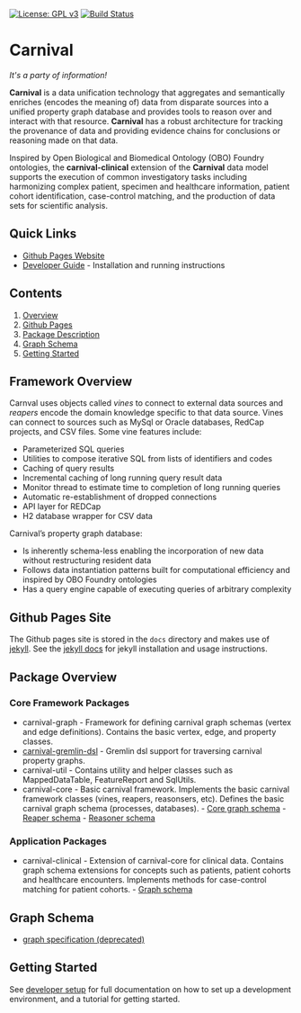 [![License: GPL v3](https://img.shields.io/badge/License-GPL%20v3-blue.svg)](https://github.com/pennbiobank/pennai/carnival-public/master/LICENSE)
[![Build Status](https://travis-ci.org/pmbb-ibi/carnival.svg?branch=master)](https://travis-ci.org/pmbb-ibi/carnival)

# Carnival

_It's a party of information!_

**Carnival** is a data unification technology that aggregates and semantically enriches (encodes the meaning of) data from disparate sources into a unified property graph database and provides tools to reason over and interact with that resource. **Carnival** has a robust architecture for tracking the provenance of data and providing evidence chains for conclusions or reasoning made on that data.

Inspired by Open Biological and Biomedical Ontology (OBO) Foundry ontologies, the **carnival-clinical** extension of the **Carnival** data model supports the execution of common investigatory tasks including harmonizing complex patient, specimen and healthcare information, patient cohort identification, case-control matching, and the production of data sets for scientific analysis.

## Quick Links

- [Github Pages Website](https://pmbb-ibi.github.io/carnival/)
- [Developer Guide](https://pmbb-ibi.github.io/carnival/#DeveloperSetup) - Installation and running instructions

## Contents

1. [Overview](#overview)
1. [Github Pages](#github-pages-site)
1. [Package Description](#package-overview)
1. [Graph Schema](#graph-schema)
1. [Getting Started](#getting-started)

<a name="overview"></a>

## Framework Overview

Carnval uses objects called _vines_ to connect to external data sources and _reapers_ encode the domain knowledge specific to that data source. Vines can connect to sources such as MySql or Oracle databases, RedCap projects, and CSV files. Some vine features include:

- Parameterized SQL queries
- Utilities to compose iterative SQL from lists of identifiers and codes
- Caching of query results
- Incremental caching of long running query result data
- Monitor thread to estimate time to completion of long running queries
- Automatic re-establishment of dropped connections
- API layer for REDCap
- H2 database wrapper for CSV data

Carnival’s property graph database:

- Is inherently schema-less enabling the incorporation of new data without restructuring resident data
- Follows data instantiation patterns built for computational efficiency and inspired by OBO Foundry ontologies
- Has a query engine capable of executing queries of arbitrary complexity

<a name="github-pages-site"></a>

## Github Pages Site

The Github pages site is stored in the `docs` directory and makes use of [jekyll](https://jekyllrb.com). See the [jekyll docs](https://jekyllrb.com/docs/) for jekyll installation and usage instructions.

<a name="package-overview"></a>

## Package Overview

### Core Framework Packages

- carnival-graph - Framework for defining carnival graph schemas (vertex and edge definitions). Contains the basic vertex, edge, and property classes.
- [carnival-gremlin-dsl](app/carnival-gremlin-dsl/README.md) - Gremlin dsl support for traversing carnival property graphs.
- carnival-util - Contains utility and helper classes such as MappedDataTable, FeatureReport and SqlUtils.
- carnival-core - Basic carnival framework. Implements the basic carnival framework classes (vines, reapers, reasonsers, etc). Defines the basic carnival graph schema (processes, databases). - [Core graph schema](https://github.com/pmbb-ibi/carnival/blob/master/app/carnival-core/src/main/groovy/carnival/core/graph/Core.groovy) - [Reaper schema](https://github.com/pmbb-ibi/carnival/blob/master/app/carnival-core/src/main/groovy/carnival/core/graph/Reaper.groovy) - [Reasoner schema](https://github.com/pmbb-ibi/carnival/blob/master/app/carnival-core/src/main/groovy/carnival/core/graph/Reasoner.groovy)

### Application Packages

- carnival-clinical - Extension of carnival-core for clinical data. Contains graph schema extensions for concepts such as patients, patient cohorts and healthcare encounters. Implements methods for case-control matching for patient cohorts. - [Graph schema](https://github.com/pmbb-ibi/carnival/blob/master/app/carnival-clinical/src/main/groovy/carnival/clinical/graph/Clinical.groovy)

<a name="graph-schema"></a>

## Graph Schema

- [graph specification (deprecated)](app/carnival-core/doc/graph.md)

<a name="getting-started"></a>

## Getting Started

See [developer setup](https://pmbb-ibi.github.io/carnival/#DeveloperSetup) for full documentation on how to set up a development environment, and a tutorial for getting started.
